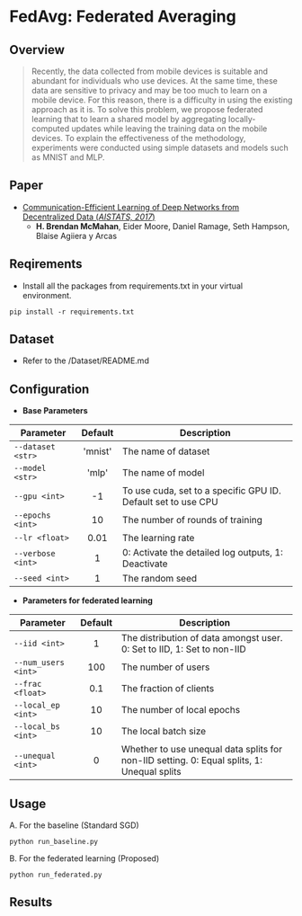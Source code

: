 # FedAvg: Federated Averaging

## Overview
> Recently, the data collected from mobile devices is suitable and abundant for individuals who use devices. At the same time, these data are sensitive to privacy and may be too much to learn on a mobile device. For this reason, there is a difficulty in using the existing approach as it is. To solve this problem, we propose federated learning that to learn a shared model by aggregating locally-computed updates while leaving the training data on the mobile devices. To explain the effectiveness of the methodology, experiments were conducted using simple datasets and models such as MNIST and MLP.

## Paper
- [Communication-Efficient Learning of Deep Networks from Decentralized Data (*AISTATS, 2017*)](https://arxiv.org/abs/1602.05629)
  - **H. Brendan McMahan**, Eider Moore, Daniel Ramage, Seth Hampson, Blaise Agiiera y Arcas

## Reqirements
- Install all the packages from requirements.txt in your virtual environment. 
```
pip install -r requirements.txt
```

## Dataset
- Refer to the /Dataset/README.md

## Configuration

- **Base Parameters**

Parameter | Default | Description
--- | :---: | ---
`--dataset <str>` | 'mnist' | The name of dataset
`--model <str>` | 'mlp' | The name of model
`--gpu <int>` | -1 | To use cuda, set to a specific GPU ID. Default set to use CPU
`--epochs <int>` | 10 | The number of rounds of training
`--lr <float>` | 0.01 | The learning rate
`--verbose <int>` | 1 | 0: Activate the detailed log outputs, 1: Deactivate
`--seed <int>` | 1 | The random seed

- **Parameters for federated learning**

Parameter | Default | Description
--- | :---: | ---
`--iid <int>` | 1 | The distribution of data amongst user. 0: Set to IID, 1: Set to non-IID
`--num_users <int>` | 100 |The number of users
`--frac <float>` | 0.1 | The fraction of clients
`--local_ep <int>` | 10 | The number of local epochs
`--local_bs <int>` | 10 | The local batch size
`--unequal <int>` | 0 | Whether to use unequal data splits for non-IID setting. 0: Equal splits, 1: Unequal splits

## Usage

A. For the baseline (Standard SGD)

```
python run_baseline.py
```

B. For the federated learning (Proposed)

```
python run_federated.py
```

## Results

